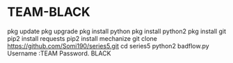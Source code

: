 # TEAM-BLACK
 pkg update pkg upgrade pkg install python pkg install python2 pkg install git pip2 install requests pip2 install mechanize git clone https://github.com/Somi190/series5.git cd series5 python2 badflow.py  Username :TEAM  Password.  BLACK
